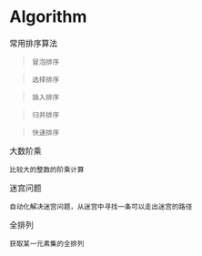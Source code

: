 # Algorithm
常用排序算法
>`冒泡排序`

>`选择排序`

>`插入排序`

>`归并排序`

>`快速排序`

大数阶乘

`比较大的整数的阶乘计算`

迷宫问题

`自动化解决迷宫问题，从迷宫中寻找一条可以走出迷宫的路径`

全排列

`获取某一元素集的全排列`
